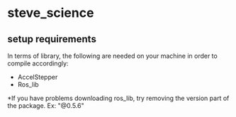 # steve_science

## setup requirements

In terms of library, the following are needed on your machine in order to compile accordingly:
- AccelStepper
- Ros_lib

*If you have problems downloading ros_lib, try removing the version part of the package. Ex: "@0.5.6" 